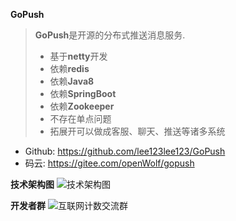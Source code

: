 **GoPush**
> **GoPush**是开源的分布式推送消息服务.
> * 基于**netty**开发
> * 依赖**redis**
> * 依赖**Java8**
> * 依赖**SpringBoot**
> * 依赖**Zookeeper**
> * 不存在单点问题
> * 拓展开可以做成客服、聊天、推送等诸多系统

- Github: https://github.com/lee123lee123/GoPush
- 码云: https://gitee.com/openWolf/gopush


**技术架构图**
![技术架构图](https://git.oschina.net/uploads/images/2017/0627/092129_ddd20f29_7872.png "技术架构图")

**开发者群**
![互联网计数交流群](https://git.oschina.net/uploads/images/2017/0620/135851_c1d11a6b_7872.png "扫一扫")
